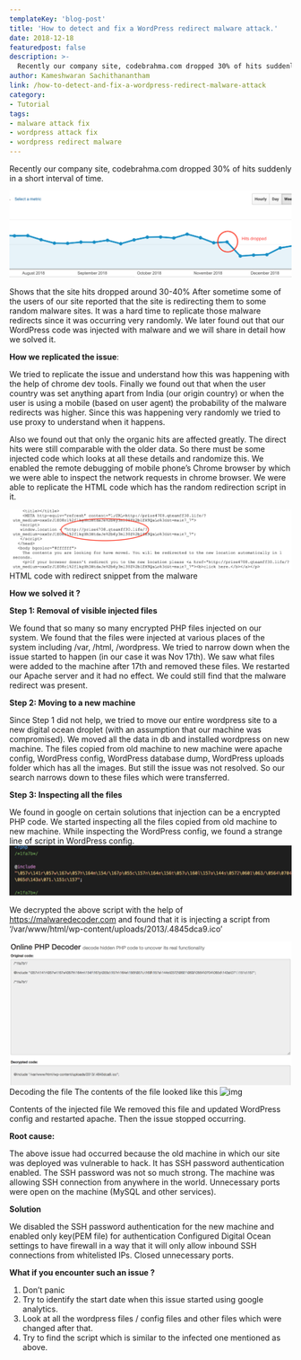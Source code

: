 ```yaml
---
templateKey: 'blog-post'
title: 'How to detect and fix a WordPress redirect malware attack.'
date: 2018-12-18
featuredpost: false
description: >-
  Recently our company site, codebrahma.com dropped 30% of hits suddenly in a short interval of time. Shows that the site hits dropped around 30-40% After sometime some of the users of our site reported that the site is redirecting them
author: Kameshwaran Sachithanantham
link: /how-to-detect-and-fix-a-wordpress-redirect-malware-attack
category:
- Tutorial
tags:
- malware attack fix
- wordpress attack fix
- wordpress redirect malware
---
```

Recently our company site, codebrahma.com dropped 30% of hits suddenly in a short interval of time.

![image](./images/Screen-Shot-2018-12-24-at-11.45.23-AM.png)

Shows that the site hits dropped around 30-40%
After sometime some of the users of our site reported that the site is redirecting them to some random malware sites. It was a hard time to replicate those malware redirects since it was occurring very randomly. We later found out that our WordPress code was injected with malware and we will share in detail how we solved it.

 __How we replicated the issue__:

We tried to replicate the issue and understand how this was happening with the help of chrome dev tools. Finally we found out that when the user country was set anything apart from India (our origin country) or when the user is using a mobile (based on user agent) the probability of the malware redirects was higher. Since this was happening very randomly we tried to use proxy to understand when it happens.

Also we found out that only the organic hits are affected greatly. The direct hits were still comparable with the older data. So there must be some injected code which looks at all these details and randomize this. We enabled the remote debugging of mobile phone’s Chrome browser by which we were able to inspect the network requests in chrome browser. We were able to replicate the HTML code which has the random redirection script in it.

![image](./images/Screen-Shot-2018-12-24-at-12.03.37-PM-2.png)
HTML code with redirect snippet from the malware

__How we solved it ?__

__Step 1: Removal of visible injected files__

We found that so many so many encrypted PHP files injected on our system. We found that the files were injected at various places of the system including /var, /html, /wordpress. We tried to narrow down when the issue started to happen (in our case it was Nov 17th). We saw what files were added to the machine after 17th and removed these files. We restarted our Apache server and it had no effect. We could still find that the malware redirect was present.

__Step 2: Moving to a new machine__

Since Step 1 did not help, we tried to move our entire wordpress site to a new digital ocean droplet (with an assumption that our machine was compromised). We moved all the data in db and installed wordpress on new machine. The files copied from old machine to new machine were apache config, WordPress config, WordPress database dump, WordPress uploads folder which has all the images. But still the issue was not resolved. So our search narrows down to these files which were transferred.

__Step 3: Inspecting all the files__

We found in google on certain solutions that injection can be a encrypted PHP code. We started inspecting all the files copied from old machine to new machine. While inspecting the WordPress config, we found a strange line of script in WordPress config.
![img](./images/Screen-Shot-2018-12-24-at-1.09.18-PM-1.png)


We decrypted the above script with the help of https://malwaredecoder.com and found that it is injecting a script from ‘/var/www/html/wp-content/uploads/2013/.4845dca9.ico’

![image](./images/Screen-Shot-2018-12-24-at-1.10.19-PM.png )
Decoding the file
The contents of the file looked like this
![img](./image/Screen-Shot-2018-12-24-at-12.59.53-PM-1.png)

Contents of the injected file
We removed this file and updated WordPress config and restarted apache. Then the issue stopped occurring.

__Root cause:__

The above issue had occurred because the old machine in which our site was deployed was vulnerable to hack. It has SSH password authentication enabled. The SSH password was not so much strong.
The machine was allowing SSH connection from anywhere in the world.
Unnecessary ports were open on the machine (MySQL and other services).

__Solution__

We disabled the SSH password authentication for the new machine and enabled only key(PEM file) for authentication
Configured Digital Ocean settings to have firewall in a way that it will only allow inbound SSH connections from whitelisted IPs.
Closed unnecessary ports.

__What if you encounter such an issue ?__

1. Don’t panic
2. Try to identify the start date when this issue started using google analytics.
3. Look at all the wordpress files / config files and other files which were changed after that.
4. Try to find the script which is similar to the infected one mentioned as above.